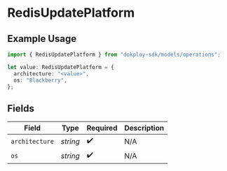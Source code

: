 # RedisUpdatePlatform

## Example Usage

```typescript
import { RedisUpdatePlatform } from "dokploy-sdk/models/operations";

let value: RedisUpdatePlatform = {
  architecture: "<value>",
  os: "Blackberry",
};
```

## Fields

| Field              | Type               | Required           | Description        |
| ------------------ | ------------------ | ------------------ | ------------------ |
| `architecture`     | *string*           | :heavy_check_mark: | N/A                |
| `os`               | *string*           | :heavy_check_mark: | N/A                |